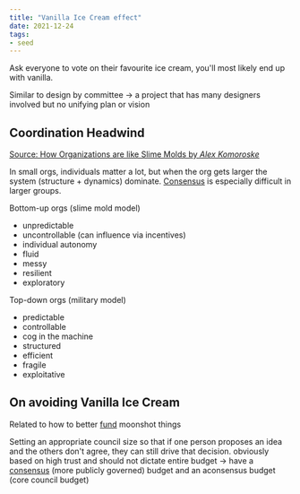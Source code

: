 ```yaml
---
title: "Vanilla Ice Cream effect"
date: 2021-12-24
tags:
- seed
---
```


Ask everyone to vote on their favourite ice cream, you'll most likely end up with vanilla.

Similar to design by committee → a project that has many designers involved but no unifying plan or vision

## Coordination Headwind
[Source: How Organizations are like Slime Molds by *Alex Komoroske*](https://komoroske.com/slime-mold/)

In small orgs, individuals matter a lot, but when the org gets larger the system (structure + dynamics) dominate. [Consensus](thoughts/consensus.md) is especially difficult in larger groups.

Bottom-up orgs (slime mold model)
- unpredictable
- uncontrollable (can influence via incentives)
- individual autonomy
- fluid
- messy
- resilient
- exploratory

Top-down orgs (military model)
- predictable
- controllable
- cog in the machine
- structured
- efficient
- fragile
- exploitative

## On avoiding Vanilla Ice Cream
Related to how to better [fund](thoughts/funding.md) moonshot things

Setting an appropriate council size so that if one person proposes an idea and the others don't agree, they can still drive that decision. obviously based on high trust and should not dictate entire budget → have a [consensus](thoughts/consensus.md) (more publicly governed) budget and an aconsensus budget (core council budget)